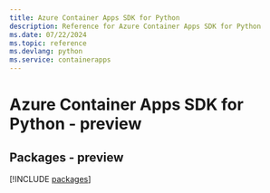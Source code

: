 ```yaml
---
title: Azure Container Apps SDK for Python
description: Reference for Azure Container Apps SDK for Python
ms.date: 07/22/2024
ms.topic: reference
ms.devlang: python
ms.service: containerapps
---
```

# Azure Container Apps SDK for Python - preview
## Packages - preview
[!INCLUDE [packages](container-apps-index.md)]